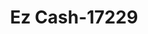 ---
f_zip-code: 94591
f_state-code: CA
title: Ez Cash-17229
f_phone: 707-642-3333
f_city-only: Vallejo
f_address: 2255 Tennessee Street Ste 2 Vallejo
f_location-unique-id: '17229'
slug: ez-cash-17229
updated-on: '2024-05-30T13:46:58.046Z'
created-on: '2024-05-30T13:36:59.803Z'
published-on: '2024-05-30T13:54:32.469Z'
f_city-state: cms/city/vallejo-ca.md
f_company: cms/company/ez-cash.md
f_state: cms/state/california.md
layout: '[payday-loan].html'
tags: payday-loan
---
